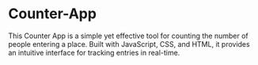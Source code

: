 # Counter-App
This Counter App is a simple yet effective tool for counting the number of people entering a place. Built with JavaScript, CSS, and HTML, it provides an intuitive interface for tracking entries in real-time.
